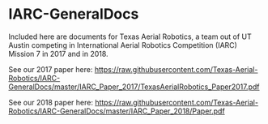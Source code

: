 # IARC-GeneralDocs

Included here are documents for Texas Aerial Robotics, a team out of UT Austin competing in International Aerial Robotics Competition (IARC) Mission 7 in 2017 and in 2018.

See our 2017 paper here: https://raw.githubusercontent.com/Texas-Aerial-Robotics/IARC-GeneralDocs/master/IARC_Paper_2017/TexasAerialRobotics_Paper2017.pdf

See our 2018 paper here: https://raw.githubusercontent.com/Texas-Aerial-Robotics/IARC-GeneralDocs/master/IARC_Paper_2018/Paper.pdf
